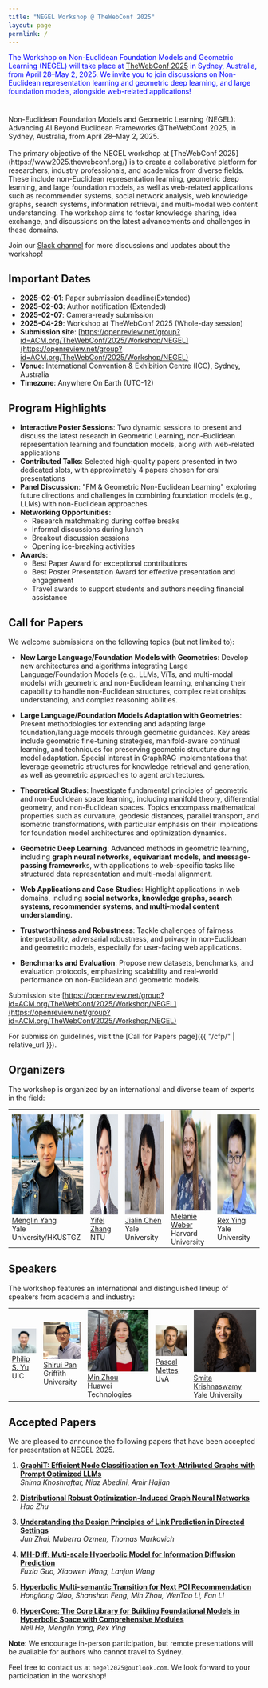 ```yaml
---
title: "NEGEL Workshop @ TheWebConf 2025"
layout: page
permlink: /
---
```


<link rel="stylesheet" href="style.css">

<div style="color: blue; margin-bottom: 5ex;">
<p>The Workshop on Non-Euclidean Foundation Models and Geometric Learning (NEGEL) will take place at <a href="https://www2025.thewebconf.org/"> TheWebConf 2025</a> in Sydney, Australia, from April 28–May 2, 2025.
We invite you to join discussions on Non-Euclidean representation learning and geometric deep learning, and large foundation models, alongside web-related applications!</p>
</div>
<div class="banner-container">
 <div class="banner-overlay"></div>
 <div class="banner-text">
 Non-Euclidean Foundation Models and Geometric Learning (NEGEL): Advancing AI Beyond Euclidean Frameworks @TheWebConf 2025, in Sydney, Australia, from April 28–May 2, 2025.
 </div>
</div>

<br>
The primary objective of the NEGEL workshop at [TheWebConf 2025](https://www2025.thewebconf.org/) is to create a collaborative platform for researchers, industry professionals, and academics from diverse fields. These include non-Euclidean representation learning, geometric deep learning, and large foundation models, as well as web-related applications such as recommender systems, social network analysis, web knowledge graphs, search systems, information retrieval, and multi-modal web content understanding. The workshop aims to foster knowledge sharing, idea exchange, and discussions on the latest advancements and challenges in these domains.


Join our [Slack channel](https://join.slack.com/t/negel2025/shared_invite/zt-20kpkm9qt-iqSzVjFlY2yBbwy_nvNHYQ) for more discussions and updates about the workshop!

## Important Dates

* **2025-02-01**: Paper submission deadline(Extended)
* **2025-02-03**: Author notification (Extended)
* **2025-02-07**: Camera-ready submission
* **2025-04-29**: Workshop at TheWebConf 2025 (Whole-day session)
* **Submission site**: [https://openreview.net/group?id=ACM.org/TheWebConf/2025/Workshop/NEGEL](https://openreview.net/group?id=ACM.org/TheWebConf/2025/Workshop/NEGEL)
* **Venue**: International Convention & Exhibition Centre (ICC), Sydney, Australia
* **Timezone**: Anywhere On Earth (UTC-12)


## Program Highlights

* **Interactive Poster Sessions**: Two dynamic sessions to present and discuss the latest research in Geometric Learning, non-Euclidean representation learning and foundation models, along with web-related applications
* **Contributed Talks**: Selected high-quality papers presented in two dedicated slots, with approximately 4 papers chosen for oral presentations
* **Panel Discussion**: "FM & Geometric Non-Euclidean Learning" exploring future directions and challenges in combining foundation models (e.g., LLMs) with non-Euclidean approaches
* **Networking Opportunities**:
  - Research matchmaking during coffee breaks
  - Informal discussions during lunch
  - Breakout discussion sessions
  - Opening ice-breaking activities
* **Awards**:
  - Best Paper Award for exceptional contributions
  - Best Poster Presentation Award for effective presentation and engagement
  - Travel awards to support students and authors needing financial assistance


## Call for Papers

We welcome submissions on the following topics (but not limited to):

- **New Large Language/Foundation Models with Geometries**: Develop new architectures and algorithms integrating Large Language/Foundation Models (e.g., LLMs, ViTs, and multi-modal models) with geometric and non-Euclidean learning, enhancing their capability to handle non-Euclidean structures, complex relationships understanding, and complex reasoning abilities.

- **Large Language/Foundation Models Adaptation with Geometries**: Present methodologies for extending and adapting large foundation/language models through geometric guidances. Key areas include geometric fine-tuning strategies, manifold-aware continual learning, and techniques for preserving geometric structure during model adaptation. Special interest in GraphRAG implementations that leverage geometric structures for knowledge retrieval and generation, as well as geometric approaches to agent architectures.

- **Theoretical Studies**: Investigate fundamental principles of geometric and non-Euclidean space learning, including manifold theory, differential geometry, and non-Euclidean spaces. Topics encompass mathematical properties such as curvature, geodesic distances, parallel transport, and isometric transformations, with particular emphasis on their implications for foundation model architectures and optimization dynamics.

- **Geometric Deep Learning**: Advanced methods in geometric learning, including **graph neural networks**, **equivariant models, and message-passing framework**s, with applications to web-specific tasks like structured data representation and multi-modal alignment.

- **Web Applications and Case Studies**: Highlight applications in web domains, including **social networks, knowledge graphs, search systems, recommender systems, and multi-modal content understanding**.

- **Trustworthiness and Robustness**: Tackle challenges of fairness, interpretability, adversarial robustness, and privacy in non-Euclidean and geometric models, especially for user-facing web applications.

- **Benchmarks and Evaluation**: Propose new datasets, benchmarks, and evaluation protocols, emphasizing scalability and real-world performance on non-Euclidean and geometric models.



Submission site:[https://openreview.net/group?id=ACM.org/TheWebConf/2025/Workshop/NEGEL](https://openreview.net/group?id=ACM.org/TheWebConf/2025/Workshop/NEGEL)

For submission guidelines, visit the [Call for Papers page]({{ "/cfp/" | relative_url }}).

## Organizers

The workshop is organized by an international and diverse team of experts in the field:

<table>
 <tr>
 <td> 
 <img src="/images/people/menglin.png?raw=true" alt="1" width=200px height=200px><br/>
 <a href="https://yangmenglin.site/">Menglin Yang</a><br/>
 Yale University/HKUSTGZ
 </td>
 <td> 
 <img src="/images/people/yifei_L.png?raw=true" alt="1" width=200px height=200px><br/>
 <a href="http://yifeiacc.github.io/">Yifei Zhang</a><br/>
 NTU
 </td>
 <td> 
 <img src="/images/people/jialin.png?raw=true" alt="1" width=200px height=200px><br/>
 <a href="https://cather-chen.github.io/">Jialin Chen</a><br/>
 Yale University
 </td>
 <td> 
 <img src="/images/people/Melanie.png?raw=true" alt="1" width=200px height=200px><br/>
 <a href="http://melanie-weber.com/">Melanie Weber</a><br/>
 Harvard University
 </td>
 <td> 
 <img src="/images/people/rex.png?raw=true" alt="1" width=200px height=200px><br/>
 <a href="https://www.cs.yale.edu/homes/ying-rex/">Rex Ying</a><br/>
 Yale University
 </td>
 </tr> 
</table>

## Speakers

The workshop features an international and distinguished lineup of speakers from academia and industry:

<table>
 <tr>
 <td>
 <img src="/images/people/philip.png" alt="Philip S. Yu">
 <br>
 <a href="https://cs.uic.edu/profiles/philip-yu/">Philip S. Yu</a>
 <br>
 UIC
 </td>
 <td>
 <img src="/images/people/shirui.png" alt="Shirui Pan">
 <br>
 <a href="https://scholar.google.com.au/citations?user=frWRJN4AAAAJ&hl=en">Shirui Pan</a>
 <br>
 Griffith University
 </td>
 <td>
 <img src="/images/people/min.png" alt="Min Zhou">
 <br>
 <a href="https://scholar.google.com/citations?user=P8WYyYIAAAAJ&hl=en">Min Zhou</a>
 <br>
 Huawei Technologies
 </td>
 <td>
 <img src="/images/people/pascal.png" alt="Pascal Mettes">
 <br>
 <a href="https://staff.fnwi.uva.nl/p.s.m.mettes/">Pascal Mettes</a>
 <br>
 UvA
 </td>
  <td>
 <img src="/images/people/smita.png" alt="Smita Krishnaswamy">
 <br>
 <a href="https://scholar.google.com/citations?user=l2Pr9m8AAAAJ&hl=en">Smita Krishnaswamy</a>
 <br>
 Yale University
 </td>
 </tr>
</table>


## Accepted Papers

We are pleased to announce the following papers that have been accepted for presentation at NEGEL 2025. 

1. **[GraphiT: Efficient Node Classification on Text-Attributed Graphs with Prompt Optimized LLMs](https://openreview.net/forum?id=AzuuFk04A7)**  
   *Shima Khoshraftar, Niaz Abedini, Amir Hajian*  

2. **[Distributional Robust Optimization-Induced Graph Neural Networks](https://openreview.net/forum?id=BnkwpKSesy)**  
   *Hao Zhu*

3. **[Understanding the Design Principles of Link Prediction in Directed Settings](https://openreview.net/forum?id=TOSpHOTA14)**  
   *Jun Zhai, Muberra Ozmen, Thomas Markovich*

4. **[MH-Diff: Muti-scale Hyperbolic Model for Information Diffusion Prediction](https://openreview.net/forum?id=H8cnUjJbya)**  
   *Fuxia Guo, Xiaowen Wang, Lanjun Wang*

5. **[Hyperbolic Multi-semantic Transition for Next POI Recommendation](https://openreview.net/forum?id=pwxo4nqgPH)**  
   *Hongliang Qiao, Shanshan Feng, Min Zhou, WenTao Li, Fan LI*

6. **[HyperCore: The Core Library for Building Foundational Models in Hyperbolic Space with Comprehensive Modules](https://openreview.net/forum?id=XaNfZ0ZSci)**  
   *Neil He, Menglin Yang, Rex Ying*



**Note**: We encourage in-person participation, but remote presentations will be available for authors who cannot travel to Sydney.

Feel free to contact us at `negel2025@outlook.com`. We look forward to your participation in the workshop!